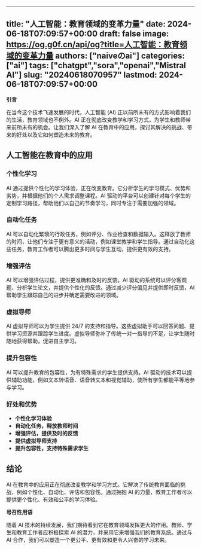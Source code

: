 
---
title: "人工智能：教育领域的变革力量"
date: 2024-06-18T07:09:57+00:00
draft: false
image: https://og.g0f.cn/api/og?title=人工智能：教育领域的变革力量
authors: ["naiveのai"]
categories: ["ai"]
tags: ["chatgpt","sora","openai","Mistral AI"]
slug: "20240618070957"
lastmod: 2024-06-18T07:09:57+00:00
---
**引言**

在当今这个技术飞速发展的时代，人工智能 (AI) 正以前所未有的方式影响着我们的生活，教育领域也不例外。AI 正在彻底改变教学和学习方式，为学生和教师带来前所未有的机会。让我们深入了解 AI 在教育中的应用，探讨其解决的挑战、带来的好处以及它如何塑造未来的教育。

## 人工智能在教育中的应用

### 个性化学习

AI 通过提供个性化的学习体验，正在改变教育。它分析学生的学习模式、优势和劣势，并根据他们的个人需求调整课程。AI 驱动的平台可以创建针对每个学生的定制学习路径，帮助他们以自己的节奏学习，同时专注于需要加强的领域。

### 自动化任务

AI 可以自动化繁琐的行政任务，例如评分、作业检查和数据输入。这释放了教师的时间，让他们专注于更有意义的活动，例如课堂教学和学生指导。通过自动化这些任务，教育工作者可以腾出更多时间与学生互动，提供更有效的支持。

### 增强评估

AI 可以增强评估过程，提供更准确和及时的反馈。AI 驱动的系统可以评分客观题、分析学生论文，并提供个性化的反馈。通过减少评分偏见并提供即时反馈，AI 帮助学生跟踪自己的进步并确定需要改进的领域。

### 虚拟导师

AI 虚拟导师可以为学生提供 24/7 的支持和指导。这些虚拟助手可以回答问题、提供学习资源并跟踪学生进度。虚拟导师弥补了传统一对一指导的不足，让学生随时随地获得帮助，促进自主学习。

### 提升包容性

AI 可以提升教育的包容性，为有特殊需求的学生提供支持。AI 驱动的技术可以提供辅助功能，例如文本转语音、语音转文本和视觉辅助，使所有学生都能平等地参与学习。

### 好处和优势

* **个性化学习体验**
* **自动化任务，释放教师时间**
* **增强评估，提供及时的反馈**
* **提供虚拟导师支持**
* **提升包容性，支持特殊需求学生**

## 结论

AI 在教育中的应用正在彻底改变教学和学习方式。它解决了传统教育面临的挑战，例如个性化、自动化、评估和包容性。通过拥抱 AI 的力量，教育工作者可以提供更个性化、有效和公平的学习体验。

**号召性用语**

随着 AI 技术的持续发展，我们期待看到它在教育领域发挥更大的作用。教师、学生和教育工作者应积极探索 AI 的潜力，并采用它来增强我们的教育系统。通过与 AI 合作，我们可以塑造一个更公平、更有效和更令人兴奋的学习未来。